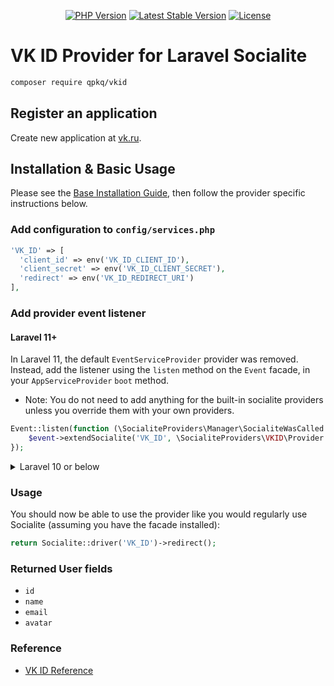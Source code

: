 <p align="center">
<a href="https://packagist.org/packages/qpkq/vk-id"><img src="https://img.shields.io/packagist/php-v/qpkq/vk-id" alt="PHP Version"></a>
<a href="https://packagist.org/packages/qpkq/vk-id"><img src="https://img.shields.io/packagist/v/qpkq/vk-id?label=stable" alt="Latest Stable Version"></a>
<a href="https://packagist.org/packages/qpkq/vk-id"><img src="https://img.shields.io/packagist/l/qpkq/vk-id" alt="License"></a>
</p>

# VK ID Provider for Laravel Socialite

```bash
composer require qpkq/vkid
```

## Register an application

Create new application at [vk.ru](https://id.vk.ru/about/business/go).

## Installation & Basic Usage

Please see the [Base Installation Guide](https://socialiteproviders.com/usage/), then follow the provider specific instructions below.

### Add configuration to `config/services.php`

```php
'VK_ID' => [
  'client_id' => env('VK_ID_CLIENT_ID'),
  'client_secret' => env('VK_ID_CLIENT_SECRET'),
  'redirect' => env('VK_ID_REDIRECT_URI')
],
```

### Add provider event listener

#### Laravel 11+

In Laravel 11, the default `EventServiceProvider` provider was removed. Instead, add the listener using the `listen` method on the `Event` facade, in your `AppServiceProvider` `boot` method.

* Note: You do not need to add anything for the built-in socialite providers unless you override them with your own providers.

```php
Event::listen(function (\SocialiteProviders\Manager\SocialiteWasCalled $event) {
    $event->extendSocialite('VK_ID', \SocialiteProviders\VKID\Provider::class);
});
```
<details>
<summary>
Laravel 10 or below
</summary>
Configure the package's listener to listen for `SocialiteWasCalled` events.

Add the event to your `listen[]` array in `app/Providers/EventServiceProvider`. See the [Base Installation Guide](https://socialiteproviders.com/usage/) for detailed instructions.

```php
protected $listen = [
    \SocialiteProviders\Manager\SocialiteWasCalled::class => [
        // ... other providers
        \SocialiteProviders\VKID\VKIDExtendSocialite::class.'@handle',
    ],
];
```
</details>

### Usage

You should now be able to use the provider like you would regularly use Socialite (assuming you have the facade installed):

```php
return Socialite::driver('VK_ID')->redirect();
```

### Returned User fields
- ``id``
- ``name``
- ``email``
- ``avatar``

### Reference

- [VK ID Reference](https://id.vk.ru/about/business/go/docs/ru/vkid/latest/methods)
